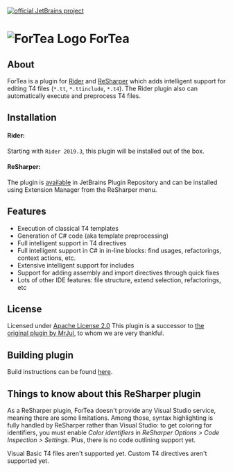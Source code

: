 [![official JetBrains project](http://jb.gg/badges/official-flat-square.svg)](https://confluence.jetbrains.com/display/ALL/JetBrains+on+GitHub)

![ForTea Logo](https://raw.github.com/MrJul/ForTea/master/Logo/ForTea%2032x32.png "ForTea Logo") ForTea
====

About
----
ForTea is a plugin for [Rider](https://www.jetbrains.com/rider/) and [ReSharper](https://www.jetbrains.com/resharper/) which adds intelligent support for editing T4 files (`*.tt`, `*.ttinclude`, `*.t4`).
The Rider plugin also can automatically execute and preprocess T4 files.

Installation
----
#### Rider:
Starting with `Rider 2019.3`, this plugin will be installed out of the box.

#### ReSharper:
The plugin is [available](https://plugins.jetbrains.com/plugin/13469-fortea/) in JetBrains Plugin Repository and can be installed using Extension Manager from the ReSharper menu.

Features
----
 - Execution of classical T4 templates
 - Generation of C# code (aka template preprocessing)
 - Full intelligent support in T4 directives
 - Full intelligent support in C# in in-line blocks: find usages, refactorings, context actions, etc.
 - Extensive intelligent support for includes
 - Support for adding assembly and import directives through quick fixes
 - Lots of other IDE features: file structure, extend selection, refactorings, etc

License
----
Licensed under [Apache License 2.0](LICENSE)
This plugin is a successor to [the original plugin by MrJul](https://github.com/MrJul/ForTea), to whom we are very thankful.

Building plugin
----
Build instructions can be found [here](BUILD.md).  

Things to know about this ReSharper plugin
----
As a ReSharper plugin, ForTea doesn't provide any Visual Studio service,
meaning there are some limitations.
Among those, syntax highlighting is fully handled by ReSharper rather than Visual Studio:
to get coloring for identifiers, you must enable _Color identifiers_ in _ReSharper Options > Code Inspection > Settings_.
Plus, there is no code outlining support yet.

Visual Basic T4 files aren't supported yet.
Custom T4 directives aren't supported yet.